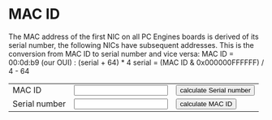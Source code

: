 # MAC ID

The MAC address of the first NIC on all PC Engines boards is derived of its serial number, the following NICs have subsequent addresses.
This is the conversion from MAC ID to serial number and vice versa:
MAC ID = 00:0d:b9 (our OUI) : (serial + 64) * 4
serial = (MAC ID & 0x000000FFFFFF) / 4 - 64

<script type="text/javascript" src="https://ajax.googleapis.com/ajax/libs/jquery/1.10.2/jquery.min.js"></script>
<script type="text/javascript">

	function calculate_mac(serial_nr){
		serial_nr = parseInt(serial_nr.replace('?','_').split("_")[0].replace('WN',''), 10);
		var mac = (serial_nr+64)*4;
		mac = mac.toString(16);
		mac = mac.substring(0,2) + ":" + mac.substring(2,4) + ":" + mac.substring(4,6);
		$("#mac_id").val('00:0d:b9:' + mac);
	};
	function calculate_serial(mac){
		serial_nr = mac.split(':').join('');
		var len = serial_nr.length;
		serial_nr = serial_nr.substring(len-6,len);
		serial_nr = parseInt(serial_nr, 16)/4-64;
		$("#serial_nr").val(Math.trunc(serial_nr));
	};

</script>

<table>
	<tr><td>MAC ID</td><td><input id="mac_id"></td><td><button onclick="calculate_serial($('#mac_id').val())">calculate Serial number</button></td></tr>
	<tr><td>Serial number</td><td><input id="serial_nr"></td><td><button onclick="calculate_mac($('#serial_nr').val())">calculate MAC ID</button></td></tr>
</table>
